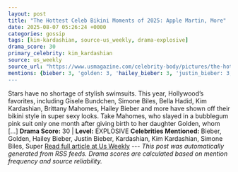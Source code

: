 ```yaml
---
layout: post
title: "The Hottest Celeb Bikini Moments of 2025: Apple Martin, More"
date: 2025-08-07 05:26:24 +0000
categories: gossip
tags: [kim-kardashian, source-us_weekly, drama-explosive]
drama_score: 30
primary_celebrity: kim_kardashian
source: us_weekly
source_url: "https://www.usmagazine.com/celebrity-body/pictures/the-hottest-celeb-bikini-moments-of-2025/"
mentions: {bieber: 3, 'golden: 3, 'hailey_bieber: 3, 'justin_bieber: 3, 'kardashian: 3, 'kim_kardashian: 9, 'simone_biles: 3, 'super: 3}
---
```


Stars have no shortage of stylish swimsuits. This year, Hollywood’s favorites, including Gisele Bundchen, Simone Biles, Bella Hadid, Kim Kardashian, Brittany Mahomes, Hailey Bieber and more have shown off their bikini style in super sexy looks. Take Mahomes, who slayed in a bubblegum pink suit only one month after giving birth to her daughter Golden, whom […] **Drama Score:** 30 | **Level:** EXPLOSIVE **Celebrities Mentioned:** Bieber, Golden, Hailey Bieber, Justin Bieber, Kardashian, Kim Kardashian, Simone Biles, Super [Read full article at Us Weekly](https://www.usmagazine.com/celebrity-body/pictures/the-hottest-celeb-bikini-moments-of-2025/) --- *This post was automatically generated from RSS feeds. Drama scores are calculated based on mention frequency and source reliability.*